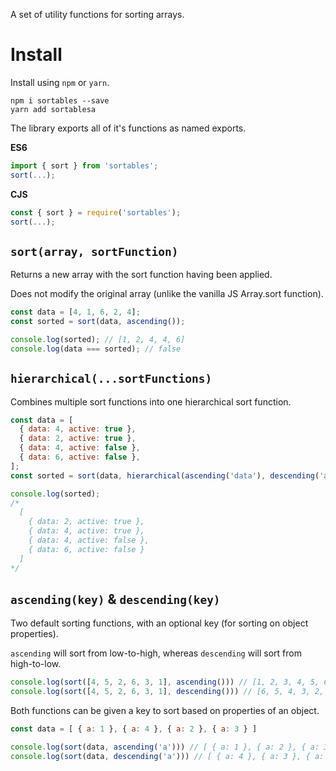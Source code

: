 A set of utility functions for sorting arrays.

# Install

Install using `npm` or `yarn`.

```
npm i sortables --save
yarn add sortablesa
```

The library exports all of it's functions as named exports.

**ES6**

```javascript
import { sort } from 'sortables';
sort(...);
```

**CJS**

```javascript
const { sort } = require('sortables');
sort(...);
```

## `sort(array, sortFunction)`

Returns a new array with the sort function having been applied.

Does not modify the original array (unlike the vanilla JS Array.sort function).

```javascript
const data = [4, 1, 6, 2, 4];
const sorted = sort(data, ascending());

console.log(sorted); // [1, 2, 4, 4, 6]
console.log(data === sorted); // false
```

## `hierarchical(...sortFunctions)`

Combines multiple sort functions into one hierarchical sort function.

```javascript
const data = [
  { data: 4, active: true },
  { data: 2, active: true },
  { data: 4, active: false },
  { data: 6, active: false },
];
const sorted = sort(data, hierarchical(ascending('data'), descending('active')));

console.log(sorted);
/*
  [
    { data: 2, active: true },
    { data: 4, active: true },
    { data: 4, active: false },
    { data: 6, active: false }
  ]
*/
```

## `ascending(key)` & `descending(key)`

Two default sorting functions, with an optional key (for sorting on object properties).

`ascending` will sort from low-to-high, whereas `descending` will sort from high-to-low.

```javascript
console.log(sort([4, 5, 2, 6, 3, 1], ascending())) // [1, 2, 3, 4, 5, 6]
console.log(sort([4, 5, 2, 6, 3, 1], descending())) // [6, 5, 4, 3, 2, 1]
```

Both functions can be given a key to sort based on properties of an object.

```javascript
const data = [ { a: 1 }, { a: 4 }, { a: 2 }, { a: 3 } ]

console.log(sort(data, ascending('a'))) // [ { a: 1 }, { a: 2 }, { a: 3 }, { a: 4 } ]
console.log(sort(data, descending('a'))) // [ { a: 4 }, { a: 3 }, { a: 2 }, { a: 1 } ]
